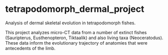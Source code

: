 # tetrapodomorph_dermal_project
Analysis of dermal skeletal evolution in tetrapodomorph fishes.

This project analyzes micro-CT data from a number of extinct fishes (Sauripterus, Eusthenopteron, Tiktaalik) and also living taxa (Neoceratodus). These data inform the evolutionary trajectory of anatomies that were antecedents of the limb.
